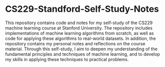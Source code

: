 # CS229-Standford-Self-Study-Notes
This repository contains code and notes for my self-study of the CS229 machine learning course at Stanford University. The repository includes implementations of machine learning algorithms from scratch, as well as code for applying these algorithms to real-world datasets. In addition, the repository contains my personal notes and reflections on the course material. Through this self-study, I aim to deepen my understanding of the fundamental principles and techniques of machine learning, and to develop my skills in applying these techniques to practical problems.

